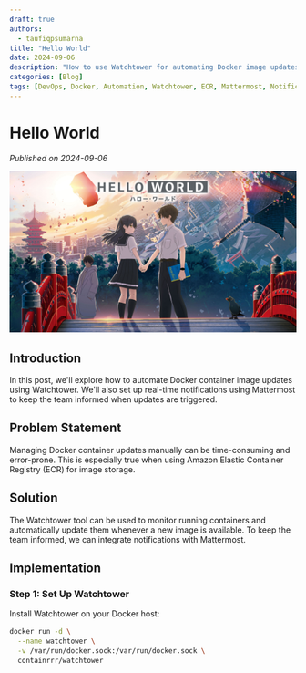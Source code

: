 ```yaml
---
draft: true
authors: 
  - taufiqpsumarna
title: "Hello World"
date: 2024-09-06
description: "How to use Watchtower for automating Docker image updates with notifications in Mattermost."
categories: [Blog]
tags: [DevOps, Docker, Automation, Watchtower, ECR, Mattermost, Notifications]
---
```


# Hello World

*Published on 2024-09-06*

![This Is Picture](/docs/blog/assets/images/hello_world.jpg)

## Introduction

In this post, we'll explore how to automate Docker container image updates using Watchtower. We'll also set up real-time notifications using Mattermost to keep the team informed when updates are triggered.

## Problem Statement

Managing Docker container updates manually can be time-consuming and error-prone. This is especially true when using Amazon Elastic Container Registry (ECR) for image storage.

## Solution

The Watchtower tool can be used to monitor running containers and automatically update them whenever a new image is available. To keep the team informed, we can integrate notifications with Mattermost.

## Implementation

### Step 1: Set Up Watchtower

Install Watchtower on your Docker host:

``` bash
docker run -d \
  --name watchtower \
  -v /var/run/docker.sock:/var/run/docker.sock \
  containrrr/watchtower
```